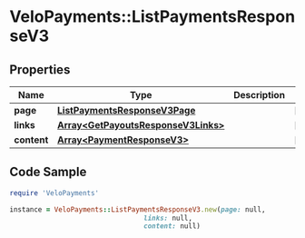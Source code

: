 # VeloPayments::ListPaymentsResponseV3

## Properties

Name | Type | Description | Notes
------------ | ------------- | ------------- | -------------
**page** | [**ListPaymentsResponseV3Page**](ListPaymentsResponseV3Page.md) |  | [optional] 
**links** | [**Array&lt;GetPayoutsResponseV3Links&gt;**](GetPayoutsResponseV3Links.md) |  | [optional] 
**content** | [**Array&lt;PaymentResponseV3&gt;**](PaymentResponseV3.md) |  | [optional] 

## Code Sample

```ruby
require 'VeloPayments'

instance = VeloPayments::ListPaymentsResponseV3.new(page: null,
                                 links: null,
                                 content: null)
```


